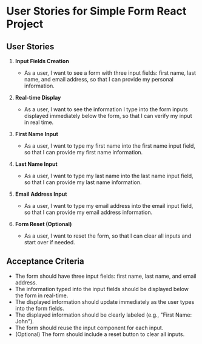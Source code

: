 
# User Stories for Simple Form React Project

## User Stories

1. **Input Fields Creation**
   - As a user, I want to see a form with three input fields: first name, last name, and email address, so that I can provide my personal information.

2. **Real-time Display**
   - As a user, I want to see the information I type into the form inputs displayed immediately below the form, so that I can verify my input in real time.

3. **First Name Input**
   - As a user, I want to type my first name into the first name input field, so that I can provide my first name information.

4. **Last Name Input**
   - As a user, I want to type my last name into the last name input field, so that I can provide my last name information.

5. **Email Address Input**
   - As a user, I want to type my email address into the email input field, so that I can provide my email address information.

6. **Form Reset (Optional)**
    - As a user, I want to reset the form, so that I can clear all inputs and start over if needed.

## Acceptance Criteria

- The form should have three input fields: first name, last name, and email address.
- The information typed into the input fields should be displayed below the form in real-time.
- The displayed information should update immediately as the user types into the form fields.
- The displayed information should be clearly labeled (e.g., "First Name: John").
- The form should reuse the input component for each input.
- (Optional) The form should include a reset button to clear all inputs.
